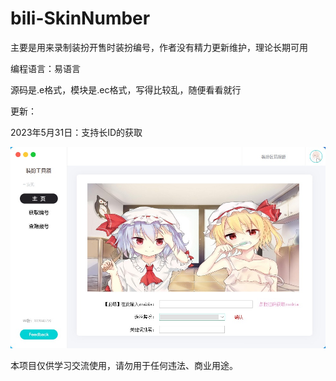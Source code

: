 # bili-SkinNumber

主要是用来录制装扮开售时装扮编号，作者没有精力更新维护，理论长期可用

编程语言：易语言

源码是.e格式，模块是.ec格式，写得比较乱，随便看看就行

更新：

2023年5月31日：支持长ID的获取

![](https://github.com/sakurasvip2023/bili-SkinNumber/blob/main/image/20230531174201.jpg)

本项目仅供学习交流使用，请勿用于任何违法、商业用途。

